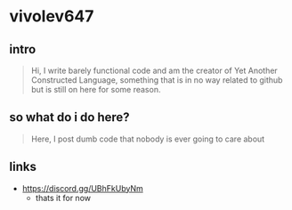 # vivolev647
## intro

> Hi, I write barely functional code and am the creator of Yet Another Constructed Language, something that is in no way related to github but is still on here for some reason.

## so what do i do here?

> Here, I post dumb code that nobody is ever going to care about

## links

- https://discord.gg/UBhFkUbyNm
  - thats it for now
